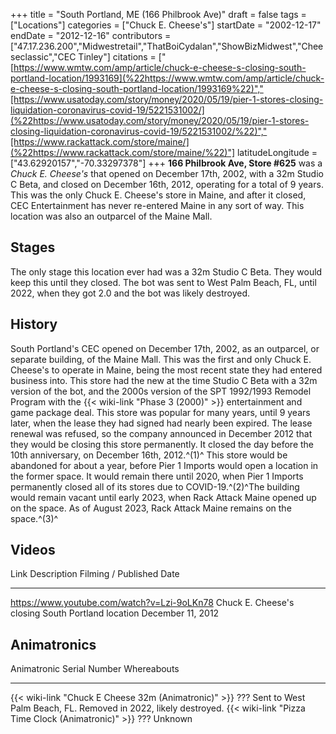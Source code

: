 +++
title = "South Portland, ME (166 Philbrook Ave)"
draft = false
tags = ["Locations"]
categories = ["Chuck E. Cheese's"]
startDate = "2002-12-17"
endDate = "2012-12-16"
contributors = ["47.17.236.200","Midwestretail","ThatBoiCydalan","ShowBizMidwest","Cheeseclassic","CEC Tinley"]
citations = ["[https://www.wmtw.com/amp/article/chuck-e-cheese-s-closing-south-portland-location/1993169](%22https://www.wmtw.com/amp/article/chuck-e-cheese-s-closing-south-portland-location/1993169%22)","[https://www.usatoday.com/story/money/2020/05/19/pier-1-stores-closing-liquidation-coronavirus-covid-19/5221531002/](%22https://www.usatoday.com/story/money/2020/05/19/pier-1-stores-closing-liquidation-coronavirus-covid-19/5221531002/%22)","[https://www.rackattack.com/store/maine/](%22https://www.rackattack.com/store/maine/%22)"]
latitudeLongitude = ["43.62920157","-70.33297378"]
+++
**166 Philbrook Ave, Store #625** was a *Chuck E. Cheese's* that opened on December 17th, 2002, with a 32m Studio C Beta, and closed on December 16th, 2012, operating for a total of 9 years.
This was the only Chuck E. Cheese's store in Maine, and after it closed, CEC Entertainment has never re-entered Maine in any sort of way. This location was also an outparcel of the Maine Mall.

## Stages

The only stage this location ever had was a 32m Studio C Beta. They would keep this until they closed. The bot was sent to West Palm Beach, FL, until 2022, when they got 2.0 and the bot was likely destroyed.

## History

South Portland's CEC opened on December 17th, 2002, as an outparcel, or separate building, of the Maine Mall. This was the first and only Chuck E. Cheese's to operate in Maine, being the most recent state they had entered business into. This store had the new at the time Studio C Beta with a 32m version of the bot, and the 2000s version of the SPT 1992/1993 Remodel Program with the {{< wiki-link "Phase 3 (2000)" >}} entertainment and game package deal. This store was popular for many years, until 9 years later, when the lease they had signed had nearly been expired. The lease renewal was refused, so the company announced in December 2012 that they would be closing this store permanently. It closed the day before the 10th anniversary, on December 16th, 2012.^(1)^
This store would be abandoned for about a year, before Pier 1 Imports would open a location in the former space. It would remain there until 2020, when Pier 1 Imports permanently closed all of its stores due to COVID-19.^(2)^The building would remain vacant until early 2023, when Rack Attack Maine opened up on the space. As of August 2023, Rack Attack Maine remains on the space.^(3)^

## Videos

  Link                                          Description                                          Filming / Published Date
  --------------------------------------------- ---------------------------------------------------- --------------------------
  https://www.youtube.com/watch?v=Lzi-9oLKn78   Chuck E. Cheese's closing South Portland location   December 11, 2012
                                                                                                     

## Animatronics

  Animatronic                                                Serial Number   Whereabouts
  ---------------------------------------------------------- --------------- -----------------------------------------------------------------
  {{< wiki-link "Chuck E Cheese 32m (Animatronic)" >}}   ???             Sent to West Palm Beach, FL. Removed in 2022, likely destroyed.
  {{< wiki-link "Pizza Time Clock (Animatronic)" >}}     ???             Unknown
